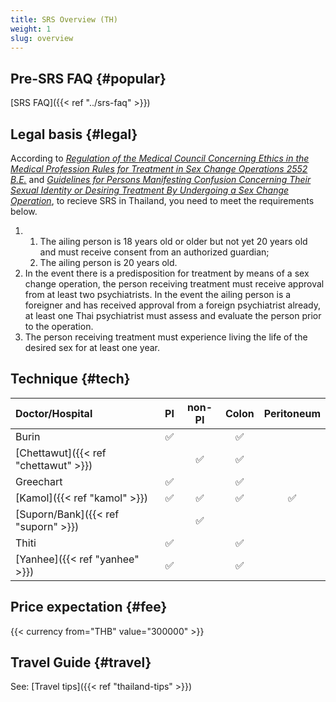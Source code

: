 ```yaml
---
title: SRS Overview (TH)
weight: 1
slug: overview
---
```


## Pre-SRS FAQ {#popular}

[SRS FAQ]({{< ref "../srs-faq" >}})

## Legal basis {#legal}

According to [_Regulation of the Medical Council Concerning Ethics in the Medical Profession Rules for Treatment in Sex Change Operations 2552 B.E._](https://www.tmc.or.th/download/jul09-02.pdf) and [_Guidelines for Persons Manifesting Confusion Concerning Their Sexual Identity or Desiring Treatment By Undergoing a Sex Change Operation_](http://www.thailawforum.com/Guidelines-sex-change-operations.html), to recieve SRS in Thailand, you need to meet the requirements below.

<!-- markdownlint-disable -->

1. 1. The ailing person is 18 years old or older but not yet 20 years old and must receive consent from an authorized guardian;
   1. The ailing person is 20 years old.
1. In the event there is a predisposition for treatment by means of a sex change operation, the person receiving treatment must receive approval from at least two psychiatrists. In the event the ailing person is a foreigner and has received approval from a foreign psychiatrist already, at least one Thai psychiatrist must assess and evaluate the person prior to the operation.
1. The person receiving treatment must experience living the life of the desired sex for at least one year.

<!-- markdownlint-enable -->

## Technique {#tech}

<!-- prettier-ignore-start -->

| Doctor/Hospital | PI | non-PI | Colon | Peritoneum |
| :--- | :---: | :---: | :---: | :---: |
Burin        | &#9989; |         | &#9989; |         |
[Chettawut]({{< ref "chettawut" >}}) |         | &#9989; | &#9989; |         |
Greechart | &#9989; |         | &#9989; |         |
[Kamol]({{< ref "kamol" >}})         | &#9989; | &#9989; | &#9989; | &#9989; |
[Suporn/Bank]({{< ref "suporn" >}})  |         | &#9989; |         |         |
Thiti        | &#9989; |         | &#9989; |         |
[Yanhee]({{< ref "yanhee" >}})       | &#9989; |         | &#9989; |         |

<!-- prettier-ignore-end -->

## Price expectation {#fee}

{{< currency from="THB" value="300000" >}}

## Travel Guide {#travel}

See: [Travel tips]({{< ref "thailand-tips" >}})
